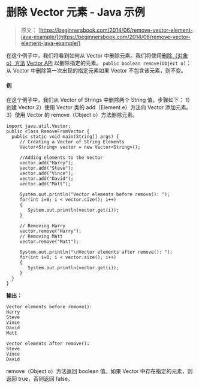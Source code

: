 # 删除 Vector 元素 - Java 示例

> 原文： [https://beginnersbook.com/2014/06/remove-vector-element-java-example/](https://beginnersbook.com/2014/06/remove-vector-element-java-example/)

在这个例子中，我们将看到如何从 Vector 中删除元素。我们将使用[删除（对象 o）方法](https://docs.oracle.com/javase/7/docs/api/java/util/Vector.html#remove(java.lang.Object)) [Vector API](https://beginnersbook.com/2013/12/vector-in-java/ "Vector in Java") 以删除指定的元素。
`public boolean remove(Object o)`：从 Vector 中删除第一次出现的指定元素如果 Vector 不包含该元素，则不变。

#### 例

在这个例子中，我们从 Vector of Strings 中删除两个 String 值。步骤如下：
1）创建 Vector
2）使用 Vector 类的 add（Element e）方法向 Vector 添加元素。
3）使用 Vector 的 remove（Object o）方法删除元素。

```
import java.util.Vector;
public class RemoveFromVector {
  public static void main(String[] args) {
     // Creating a Vector of String Elements
     Vector<String> vector = new Vector<String>();

     //Adding elements to the Vector
     vector.add("Harry");
     vector.add("Steve");
     vector.add("Vince");
     vector.add("David");
     vector.add("Matt");

     System.out.println("Vector elements before remove(): ");
     for(int i=0; i < vector.size(); i++)
     {
        System.out.println(vector.get(i));
     }

     // Removing Harry
     vector.remove("Harry");
     // Removing Matt
     vector.remove("Matt");

     System.out.println("\nVector elements after remove(): ");
     for(int i=0; i < vector.size(); i++)
     {
        System.out.println(vector.get(i));
     }
  }
}
```

**输出：**

```
Vector elements before remove(): 
Harry
Steve
Vince
David
Matt

Vector elements after remove(): 
Steve
Vince
David
```

remove（Object o）方法返回 boolean 值。如果 Vector 中存在指定的元素，则返回 true，否则返回 false。